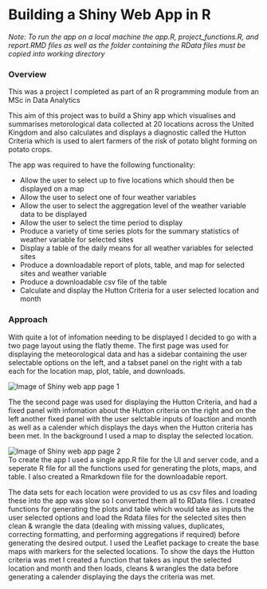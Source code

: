 
# Building a Shiny Web App in R  
*Note: To run the app on a local machine the app.R, project_functions.R, and report.RMD files as well as the folder containing the RData files must be copied into working directory*  

### Overview

This was a project I completed as part of an R programming module from an MSc in Data Analytics  

This aim of this project was to build a Shiny app which visualises and summarises metorological data collected at 20 locations across the United Kingdom and also calculates and displays a diagnostic called the Hutton Criteria which is used to alert farmers of the risk of potato blight forming on potato crops.  
  
The app was required to have the following functionality:
- Allow the user to select up to five locations which should then be displayed on a map
- Allow the user to select one of four weather variables
- Allow the user to select the aggregation level of the weather variable data to be displayed
- Allow the user to select the time period to display
- Produce a variety of time series plots for the summary statistics of weather variable for selected sites
- Display a table of the daily means for all weather variables for selected sites
- Produce a downloadable report of plots, table, and map for selected sites and weather variable
- Produce a downloadable csv file of the table
- Calculate and display the Hutton Criteria for a user selected location and month
### Approach  
With quite a lot of infomation needing to be displayed I decided to go with a two page layout using the flatly theme. The first page was used for displaying the meteorological data and has a sidebar containing the user selectable options on the left, and a tabset panel on the right with a tab each for the location map, plot, table, and downloads.  

![Image of Shiny web app page 1](https://github.com/MarkMData/images/blob/main/Shiny_app_pg1.PNG?raw=true)  

The the second page was used for displaying the Hutton Criteria, and had a fixed panel with infomation about the Hutton criteria on the right and on the left another fixed panel with the user selctable inputs of loaction and month as well as a calender which displays the days when the Hutton criteria has been met. In the background I used a map to display the selected location.  

![Image of Shiny web app page 2](https://github.com/MarkMData/images/blob/main/Shiny_app_pg2.PNG?raw=true)  
To create the app I used a single app.R file for the UI and server code, and a seperate R file for all the functions used for generating the plots, maps, and table. I also created a Rmarkdown file for the downloadable report.  

The data sets for each location were provided to us as csv files and loading these into the app was slow so I converted them all to RData files. I created functions for generating the plots and table which would take as inputs the user selected options and load the Rdata files for the selected sites then clean & wrangle the data (dealing with missing values, duplicates, correcting formatting, and performing aggregations if required) before generating the desired output.
I used the Leaflet package to create the base maps with markers for the selected locations. To show the days the Hutton criteria was met I created a function that takes as input the selected location and month and then loads, cleans & wrangles the data before generating a calender displaying the days the criteria was met.
